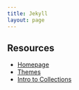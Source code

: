 ```yaml
---
title: Jekyll
layout: page
---
```


## Resources ##

* [Homepage](https://jekyllrb.com/)
* [Themes](http://jekyllthemes.org/)
* [Intro to Collections](https://ben.balter.com/2015/02/20/jekyll-collections/)

